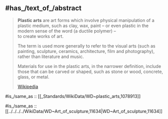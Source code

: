 

## #has_/text_of_/abstract 

> **Plastic arts** are art forms which involve physical manipulation of a plastic medium, 
> such as clay, wax, paint –  or even plastic in the modern sense of the word (a ductile polymer) –  
> to create works of art.  
> 
> The term is used more generally to refer to the visual arts 
> (such as painting, sculpture, ceramics, architecture, film and photography), 
> rather than literature and music.  
> 
> Materials for use in the plastic arts, in the narrower definition, 
> include those that can be carved or shaped, such as stone or wood, concrete, glass, or metal.
>
> [Wikipedia](https://en.wikipedia.org/wiki/Plastic%20arts) 

#is_/same_as :: [[_Standards/WikiData/WD~plastic_arts,1078913]]

#is_/same_as :: [[../../../../WikiData/WD~Art_of_sculpture,11634|WD~Art_of_sculpture,11634]] 


